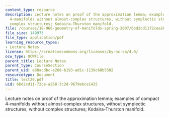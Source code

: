 ```yaml
---
content_type: resource
description: Lecture notes on proof of the approximation lemma; examples of compact
  4-manifolds without almost-complex structures, without symplectic structures, without
  complex structures; Kodaira-Thurston manifold.
file: /courses/18-966-geometry-of-manifolds-spring-2007/6bd2cd1172cea2683c2d9679ebce1425_lect20.pdf
file_size: 149973
file_type: application/pdf
learning_resource_types:
- Lecture Notes
license: https://creativecommons.org/licenses/by-nc-sa/4.0/
ocw_type: OCWFile
parent_title: Lecture Notes
parent_type: CourseSection
parent_uid: e88acdbc-e268-b193-ad1c-1139c68b5502
resourcetype: Document
title: lect20.pdf
uid: 6bd2cd11-72ce-a268-3c2d-9679ebce1425
---
```

Lecture notes on proof of the approximation lemma; examples of compact 4-manifolds without almost-complex structures, without symplectic structures, without complex structures; Kodaira-Thurston manifold.